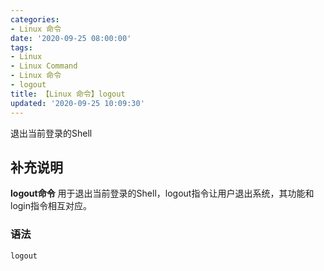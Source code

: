 ```yaml
---
categories:
- Linux 命令
date: '2020-09-25 08:00:00'
tags:
- Linux
- Linux Command
- Linux 命令
- logout
title: 【Linux 命令】logout
updated: '2020-09-25 10:09:30'
---
```


退出当前登录的Shell

## 补充说明

**logout命令** 用于退出当前登录的Shell，logout指令让用户退出系统，其功能和login指令相互对应。

###  语法

```shell
logout
```


